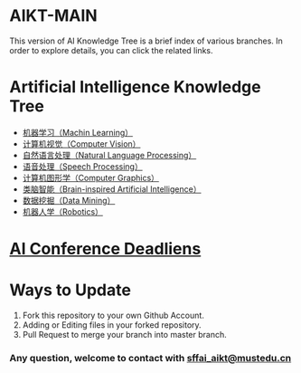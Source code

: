 # AIKT-MAIN
This version of AI Knowledge Tree is a brief index of various branches. In order to explore details, you can click the related links.





# Artificial Intelligence Knowledge Tree

- [机器学习（Machin Learning）](https://github.com/SFFAI-AIKT/AIKT-Machine_Learning)
- [计算机视觉（Computer Vision）](https://github.com/SFFAI-AIKT/AIKT-Computer_Vision)
- [自然语言处理（Natural Language Processing）](https://github.com/SFFAI-AIKT/AIKT-Natural_Language_Processing)
- [语音处理（Speech Processing）](https://github.com/SFFAI-AIKT/AIKT-Speech_Processing)
- [计算机图形学（Computer Graphics）](https://github.com/SFFAI-AIKT/AIKT-Computer_Graphics)
- [类脑智能（Brain-inspired Artificial Intelligence）](https://github.com/SFFAI-AIKT/AIKT-Brain-inspired_Artificial_Intelligence)
- [数据挖掘（Data Mining）](https://github.com/SFFAI-AIKT/AIKT-Data_Mining)
- [机器人学（Robotics）](https://github.com/SFFAI-AIKT/AIKT-Robotics)



# [AI Conference Deadliens](https://aideadlin.es/?sub=ML,CV,NLP,RO,SP,DM)





# Ways to Update

1. Fork this repository to your own Github Account.
2. Adding or Editing files in your forked repository.
3. Pull Request to merge your branch into master branch.



### Any question, welcome to contact with sffai_aikt@mustedu.cn